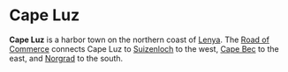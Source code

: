 # Cape Luz

**Cape Luz** is a harbor town on the northern coast of [Lenya](../../../ch-4-esterfell-gazetteer/esterfell/lenya/). The [Road of Commerce](road-of-commerce.md) connects Cape Luz to [Suizenloch](suizenloch/) to the west, [Cape Bec](cape-bec/) to the east, and [Norgrad](norgrad.md) to the south.
